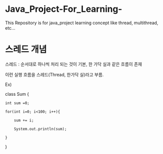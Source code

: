 # Java_Project-For_Learning-
This Repository is for java_project learning concept like thread, multithread, etc...


# 스레드 개념

스레드 : 순서대로 하나씩 처리 되는 것이 기본, 한 가닥 실과 같은 흐름이 존재

이런 실행 흐름을 스레드(Thread, 한가닥 실)라고 부름.

Ex)

class Sum {

    int sum =0;

    for(int i=0; i<100; i++){

        sum += i;

        System.out.println(sum);

    }
}

